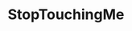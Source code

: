 ---
title: StopTouchingMe
crosslinks:
- Pigifs
- CatTaps
- Sneks
- CatSlaps
- funny
- AskReddit
- BatFacts
- AnimalsWithoutNecks
- CatsAreAssholes
- CrappyDesign
- Breadit
- thisismylifemeow
- catpranks
- reallifedoodles
- aww
---